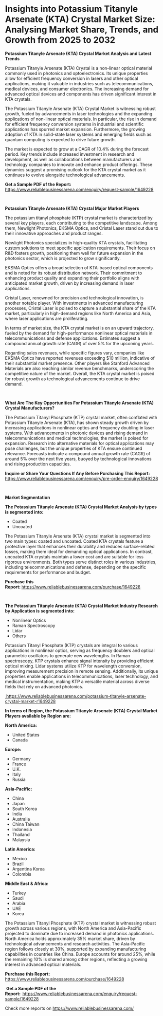 <p><h1>Insights into Potassium Titanyle Arsenate (KTA) Crystal Market Size: Analysing Market Share, Trends, and Growth from 2025 to 2032</h1></p><p><strong>Potassium Titanyle Arsenate (KTA) Crystal Market Analysis and Latest Trends</strong></p>
<p><p>Potassium Titanyle Arsenate (KTA) Crystal is a non-linear optical material commonly used in photonics and optoelectronics. Its unique properties allow for efficient frequency conversion in lasers and other optical applications, making it valuable in industries such as telecommunications, medical devices, and consumer electronics. The increasing demand for advanced optical devices and components has driven significant interest in KTA crystals.</p><p>The Potassium Titanyle Arsenate (KTA) Crystal Market is witnessing robust growth, fueled by advancements in laser technologies and the expanding applications of non-linear optical materials. In particular, the rise in demand for efficient frequency conversion systems in industrial and scientific applications has spurred market expansion. Furthermore, the growing adoption of KTA in solid-state laser systems and emerging fields such as quantum computing is expected to drive future growth.</p><p>The market is expected to grow at a CAGR of 10.4% during the forecast period. Key trends include increased investment in research and development, as well as collaborations between manufacturers and technology companies to innovate and enhance product offerings. These dynamics suggest a promising outlook for the KTA crystal market as it continues to evolve alongside technological advancements.</p></p>
<p><strong>Get a Sample PDF of the Report:&nbsp;</strong> <a href="https://www.reliablebusinessarena.com/enquiry/request-sample/1649228?utm_campaign=3014&utm_medium=2&utm_source=Github&utm_content=ia&utm_term=26032025&utm_id=potassium-titanyle-arsenate-kta-crystal">https://www.reliablebusinessarena.com/enquiry/request-sample/1649228</a></p>
<p>&nbsp;</p>
<p><strong>Potassium Titanyle Arsenate (KTA) Crystal Major Market Players</strong></p>
<p><p>The potassium titanyl phosphate (KTP) crystal market is characterized by several key players, each contributing to the competitive landscape. Among them, Newlight Photonics, EKSMA Optics, and Cristal Laser stand out due to their innovative approaches and product ranges.</p><p>Newlight Photonics specializes in high-quality KTA crystals, facilitating custom solutions to meet specific application requirements. Their focus on R&D fosters growth, positioning them well for future expansion in the photonics sector, which is projected to grow significantly.</p><p>EKSMA Optics offers a broad selection of KTA-based optical components and is noted for its robust distribution network. Their commitment to enhancing product quality and expanding their portfolio aligns with anticipated market growth, driven by increasing demand in laser applications.</p><p>Cristal Laser, renowned for precision and technological innovation, is another notable player. With investments in advanced manufacturing processes, Cristal Laser is poised to capture a substantial share of the KTA market, particularly in high-demand regions like North America and Asia, where laser applications are proliferating.</p><p>In terms of market size, the KTA crystal market is on an upward trajectory, fueled by the demand for high-performance nonlinear optical materials in telecommunications and defense applications. Estimates suggest a compound annual growth rate (CAGR) of over 5% for the upcoming years.</p><p>Regarding sales revenues, while specific figures vary, companies like EKSMA Optics have reported revenues exceeding $10 million, indicative of their substantial market presence. Other players like Stanford Advanced Materials are also reaching similar revenue benchmarks, underscoring the competitive nature of the market. Overall, the KTA crystal market is poised for robust growth as technological advancements continue to drive demand.</p></p>
<p>&nbsp;</p>
<p><strong>What Are The Key Opportunities For Potassium Titanyle Arsenate (KTA) Crystal Manufacturers?</strong></p>
<p><p>The Potassium Titanyl Phosphate (KTP) crystal market, often conflated with Potassium Titanyle Arsenate (KTA), has shown steady growth driven by increasing applications in nonlinear optics and frequency doubling in laser systems. With advancements in photonic devices and rising demand in telecommunications and medical technologies, the market is poised for expansion. Research into alternative materials for optical applications may pose challenges, but the unique properties of KTA ensure continued relevance. Forecasts indicate a compound annual growth rate (CAGR) of around 5% over the next five years, buoyed by technological innovations and rising production capacities.</p></p>
<p><strong>Inquire or Share Your Questions If Any Before Purchasing This Report:</strong> <a href="https://www.reliablebusinessarena.com/enquiry/pre-order-enquiry/1649228?utm_campaign=3014&utm_medium=2&utm_source=Github&utm_content=ia&utm_term=26032025&utm_id=potassium-titanyle-arsenate-kta-crystal">https://www.reliablebusinessarena.com/enquiry/pre-order-enquiry/1649228</a></p>
<p>&nbsp;</p>
<p><strong>Market Segmentation</strong></p>
<p><strong>The Potassium Titanyle Arsenate (KTA) Crystal Market Analysis by types is segmented into:</strong></p>
<p><ul><li>Coated</li><li>Uncoated</li></ul></p>
<p><p>The Potassium Titanyle Arsenate (KTA) crystal market is segmented into two main types: coated and uncoated. Coated KTA crystals feature a protective layer that enhances their durability and reduces surface-related losses, making them ideal for demanding optical applications. In contrast, uncoated KTA crystals maintain a lower cost and are suitable for less rigorous environments. Both types serve distinct roles in various industries, including telecommunications and defense, depending on the specific requirements for performance and budget.</p></p>
<p><strong>Purchase this Report:&nbsp;</strong><a href="https://www.reliablebusinessarena.com/purchase/1649228?utm_campaign=3014&utm_medium=2&utm_source=Github&utm_content=ia&utm_term=26032025&utm_id=potassium-titanyle-arsenate-kta-crystal">https://www.reliablebusinessarena.com/purchase/1649228</a></p>
<p>&nbsp;</p>
<p><strong>The Potassium Titanyle Arsenate (KTA) Crystal Market Industry Research by Application is segmented into:</strong></p>
<p><ul><li>Nonlinear Optics</li><li>Raman Spectroscopy</li><li>Lidar</li><li>Others</li></ul></p>
<p><p>Potassium Titanyl Phosphate (KTP) crystals are integral to various applications in nonlinear optics, serving as frequency doublers and optical parametric oscillators to generate new wavelengths. In Raman spectroscopy, KTP crystals enhance signal intensity by providing efficient optical mixing. Lidar systems utilize KTP for wavelength conversion, improving measurement precision in remote sensing. Additionally, its unique properties enable applications in telecommunications, laser technology, and medical instrumentation, making KTP a versatile material across diverse fields that rely on advanced photonics.</p></p>
<p><a href="https://www.reliablebusinessarena.com/potassium-titanyle-arsenate-crystal-market-r1649228?utm_campaign=3014&utm_medium=2&utm_source=Github&utm_content=ia&utm_term=26032025&utm_id=potassium-titanyle-arsenate-kta-crystal">&nbsp;https://www.reliablebusinessarena.com/potassium-titanyle-arsenate-crystal-market-r1649228</a></p>
<p><strong>In terms of Region, the Potassium Titanyle Arsenate (KTA) Crystal Market Players available by Region are:</strong></p>
<p>
    <p> <strong> North America: </strong>
        <ul>
            <li>United States</li>
            <li>Canada</li>
        </ul>
        </p> 
    <p> <strong> Europe: </strong>
        <ul>
            <li>Germany</li>
            <li>France</li>
            <li>U.K.</li>
            <li>Italy</li>
            <li>Russia</li>
        </ul>
        </p> 
    <p> <strong> Asia-Pacific: </strong>
        <ul>
            <li>China</li>
            <li>Japan</li>
            <li>South Korea</li>
            <li>India</li>
            <li>Australia</li>
            <li>China Taiwan</li>
            <li>Indonesia</li>
            <li>Thailand</li>
            <li>Malaysia</li>
        </ul>
        </p> 
    <p> <strong> Latin America: </strong>
        <ul>
            <li>Mexico</li>
            <li>Brazil</li>
            <li>Argentina Korea</li>
            <li>Colombia</li>
        </ul>
        </p> 
    <p> <strong> Middle East & Africa: </strong>
        <ul>
            <li>Turkey</li>
            <li>Saudi</li>
            <li>Arabia</li>
            <li>UAE</li>
            <li>Korea</li>
        </ul>
    </p>
    </p>
<p><p>The Potassium Titanyl Phosphate (KTP) crystal market is witnessing robust growth across various regions, with North America and Asia-Pacific projected to dominate due to increased demand in photonics applications. North America holds approximately 35% market share, driven by technological advancements and research activities. The Asia-Pacific region follows closely at 30%, supported by expanding manufacturing capabilities in countries like China. Europe accounts for around 25%, while the remaining 10% is shared among other regions, reflecting a growing interest in advanced optical materials.</p></p>
<p><strong>Purchase this Report: </strong><a href="https://www.reliablebusinessarena.com/purchase/1649228?utm_campaign=3014&utm_medium=2&utm_source=Github&utm_content=ia&utm_term=26032025&utm_id=potassium-titanyle-arsenate-kta-crystal">https://www.reliablebusinessarena.com/purchase/1649228</a></p>
<p>&nbsp;<strong>Get a Sample PDF of the Report:&nbsp;&nbsp;</strong><a href="https://www.reliablebusinessarena.com/enquiry/request-sample/1649228?utm_campaign=3014&utm_medium=2&utm_source=Github&utm_content=ia&utm_term=26032025&utm_id=potassium-titanyle-arsenate-kta-crystal">https://www.reliablebusinessarena.com/enquiry/request-sample/1649228</a></p>
<p><strong></strong></p>
<p>Check more reports on <a href="https://www.reliablebusinessarena.com/?utm_campaign=3014&utm_medium=2&utm_source=Github&utm_content=ia&utm_term=26032025&utm_id=potassium-titanyle-arsenate-kta-crystal">https://www.reliablebusinessarena.com/</a></p>